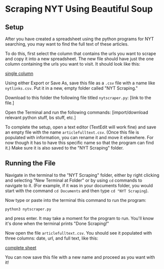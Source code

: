# Scraping NYT Using Beautiful Soup

## Setup 
After you have created a spreadsheet using the python programs for NYT searching, you may want to find the full text of these articles. 

To do this, first select the column that contains the urls you want to scrape and copy it into a new spreadsheet. The new file should have just the one column containing the urls you want to visit. It should look like this:

[single column](singlecolumn.png)

Using either Export or Save As, save this file as a `.csv` file with a name like `nytlinks.csv`. Put it in a new, empty folder called "NYT Scraping."

Download to this folder the following file titled `nytscraper.py`: [link to the file.]

Open the Terminal and run the following commands: [import/download relevant python stuff, bs stuff, etc.]

To complete the setup, open a text editor (TextEdit will work fine) and save an empty file with the name `articlefulltext.csv`. (Once this file is populated with information, you can rename it and move it elsewhere. For now though it has to have this specific name so that the program can find it.) Make sure it is also saved to the "NYT Scraping" folder.

## Running the File 

Navigate in the terminal to the "NYT Scraping" folder, either by right clicking and selecting "New Terminal at Folder" or by using `cd` commands to navigate to it. (For example, if it was in your documents folder, you would start with the command `cd Documents` and then type `cd "NYT Scraping`).

Now type or paste into the terminal this command to run the program:

```
python3 nytscraper.py
```

and press enter. It may take a moment for the program to run. You'll know it's done when the terminal prints "Done Scraping!"

Now open the file `articlefulltext.csv`. You should see it populated with three columns: date, url, and full text, like this:

[complete sheet](finishedsheet.png)

You can now save this file with a new name and proceed as you want with it! 

